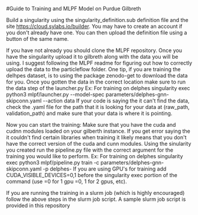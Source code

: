 #Guide to Training and MLPF Model on Purdue Gilbreth

Build a singularity using the singularity_definition.sub definition file and the site https://cloud.sylabs.io/builder.
You may have to create an account if you don't already have one.
You can then upload the definition file using a button of the same name.

If you have not already you should clone the MLPF repository.
Once you have the singularity upload it to gilbreth along with the data you will be using.
I suggest following the MLPF readme for figuring out how to correctly upload the data to the particleflow folder.
One tip, if you are training the delhpes dataset, is to using the package zenodo-get to download the data for you.
Once you gotten the data in the correct location make sure to run the data step of the launcher.py
Ex: For training on delphes singularity exec python3 mlpf/launcher.py --model-spec parameters/delphes-gnn-skipconn.yaml --action data
If your code is saying the it can't find the data, check the .yaml file for the path that it is looking for your data at (raw_path, validation_path)
and make sure that your data is where it is pointing.

Now you can start the training:
Make sure that you have the cuda and cudnn modules loaded on your gilberth instance.
If you get error saying the it couldn't find certain libraries when training it likely means that you don't have the correct version of the cuda and cunn modules.
Using the sinularity you created run the pipeline.py file with the correct argument for the training you would like to perform.
Ex: For training on delphes singularity exec python3 mlpf/pipeline.py train -c parameters/delphes-gnn-skipconn.yaml -p delphes-
If you are using GPU's for training add CUDA_VISIBLE_DEVICES=0,1 before the singularity exec portion of the command (use =0 for 1 gpu =0, 1 for 2 gpus, etc).

If you are running the training in a slurm job (which is highly encouraged) follow the above steps in the slurm job script.
A sample slurm job script is provided in this repository
